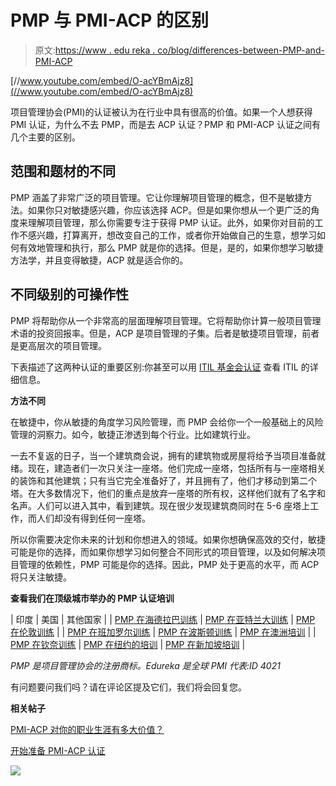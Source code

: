 # PMP 与 PMI-ACP 的区别

> 原文:[https://www . edu reka . co/blog/differences-between-PMP-and-PMI-ACP](https://www.edureka.co/blog/differences-between-pmp-and-pmi-acp)

[//www.youtube.com/embed/O-acYBmAjz8](//www.youtube.com/embed/O-acYBmAjz8)

项目管理协会(PMI)的认证被认为在行业中具有很高的价值。如果一个人想获得 PMI 认证，为什么不去 PMP，而是去 ACP 认证？PMP 和 PMI-ACP 认证之间有几个主要的区别。

## **范围和题材的不同**

PMP 涵盖了非常广泛的项目管理。它让你理解项目管理的概念，但不是敏捷方法。如果你只对敏捷感兴趣，你应该选择 ACP。但是如果你想从一个更广泛的角度来理解项目管理，那么你需要专注于获得 PMP 认证。此外，如果你对目前的工作不感兴趣，打算离开，想改变自己的工作，或者你开始做自己的生意，想学习如何有效地管理和执行，那么 PMP 就是你的选择。但是，是的，如果你想学习敏捷方法学，并且变得敏捷，ACP 就是适合你的。

## **不同级别的可操作性**

PMP 将帮助你从一个非常高的层面理解项目管理。它将帮助你计算一般项目管理术语的投资回报率。但是，ACP 是项目管理的子集。后者是敏捷项目管理，前者是更高层次的项目管理。

下表描述了这两种认证的重要区别:你甚至可以用 [ITIL 基金会认证](https://www.edureka.co/itil4-foundation-certification-training) 查看 ITIL 的详细信息。

**方法不同**

在敏捷中，你从敏捷的角度学习风险管理，而 PMP 会给你一个一般基础上的风险管理的洞察力。如今，敏捷正渗透到每个行业。比如建筑行业。

一去不复返的日子，当一个建筑商会说，拥有的建筑物或房屋将给予当项目准备就绪。现在，建造者们一次只关注一座塔。他们完成一座塔，包括所有与一座塔相关的装饰和其他建筑；只有当它完全准备好了，并且拥有了，他们才移动到第二个塔。在大多数情况下，他们的重点是放弃一座塔的所有权，这样他们就有了名字和名声。人们可以进入其中，看到建筑。现在很少发现建筑商同时在 5-6 座塔上工作，而人们却没有得到任何一座塔。

所以你需要决定你未来的计划和你想进入的领域。如果你想确保高效的交付，敏捷可能是你的选择，而如果你想学习如何整合不同形式的项目管理，以及如何解决项目管理的依赖性，PMP 可能是你的选择。因此，PMP 处于更高的水平，而 ACP 将只关注敏捷。

**查看我们在顶级城市举办的 PMP 认证培训**

| 印度 | 美国 | 其他国家 |
| [PMP 在海德拉巴训练](https://www.edureka.co/pmp-certification-exam-training-hyderabad) | [PMP 在亚特兰大训练](https://www.edureka.co/pmp-certification-exam-training-atlanta) | [PMP 在伦敦训练](https://www.edureka.co/pmp-certification-exam-training-london) |
| [PMP 在班加罗尔训练](https://www.edureka.co/pmp-certification-exam-training-bangalore) | [PMP 在波斯顿训练](https://www.edureka.co/pmp-certification-exam-training-boston) | [PMP 在澳洲培训](https://www.edureka.co/pmp-certification-exam-training-australia) |
| [PMP 在钦奈训练](https://www.edureka.co/pmp-certification-exam-training-chennai) | [PMP 在纽约的培训](https://www.edureka.co/pmp-certification-exam-training-new-york-city) | [PMP 在新加坡培训](https://www.edureka.co/pmp-certification-exam-training-singapore) |

*PMP 是项目管理协会的注册商标。Edureka 是全球 PMI 代表:ID 4021*

有问题要问我们吗？请在评论区提及它们，我们将会回复您。

**相关帖子**

[PMI-ACP 对你的职业生涯有多大价值？](https://www.edureka.co/blog/how-valuable-is-pmi-acp-to-your-career/ "How Valuable is PMI-ACP to your Career")

[开始准备 PMI-ACP 认证](https://www.edureka.co/pmi-acp "Training for PMI-ACP Certification")

![](../Images/90155d69768024ae8fd1760c9fbcaf65.png)